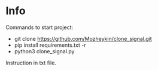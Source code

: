 # Info

Commands to start project:

* git clone https://github.com/Mozheykin/clone_signal.git
* pip install requirements.txt -r
* python3 clone_signal.py

Instruction in txt file.